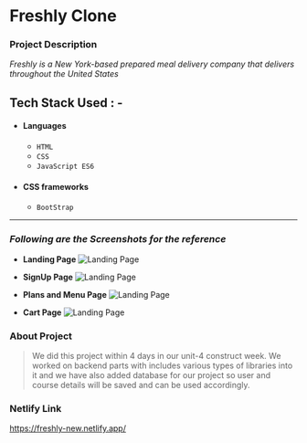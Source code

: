 # Freshly Clone

### Project Description
_Freshly is a New York-based prepared meal delivery company that delivers throughout the United States_

## Tech Stack Used : -

- #### Languages
  - `HTML`
  - `CSS`
  - `JavaScript ES6`

- #### CSS frameworks
  - `BootStrap`
  
---

### _Following are the Screenshots for the reference_

- **Landing Page**
  ![Landing Page](https://miro.medium.com/max/1400/1*0Lcv11tbb2ErXD-uAfK66Q.png)

- **SignUp Page**
  ![Landing Page](https://miro.medium.com/max/1400/1*EIusz0dMrY2fEklvG57eNw.png)

- **Plans and Menu Page**
  ![Landing Page](https://miro.medium.com/max/1400/1*JpVb_joMEnqc6z5JHSUXGA.png)

- **Cart Page**
  ![Landing Page](https://miro.medium.com/max/1400/1*LDAiAW_atFa8aGQAM2jgYg.jpeg)
  

### About Project

> We did this project within 4 days in our unit-4 construct week. We worked on backend parts with includes various types of libraries into it and we have also added database for our project so user and course details will be saved and can be used accordingly.


### Netlify Link

https://freshly-new.netlify.app/
